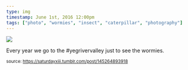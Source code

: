 ```yaml
---
type: img
timestamp: June 1st, 2016 12:00pm
tags: ["photo", "wormies", "insect", "caterpillar", "photography"]
---
```

<img src="https://saturdayxiii.github.io/media/media/145264893918.jpg"/>
                                                                                          
Every year we go to the #yegrivervalley just to see the wormies.
 
                                    
                
                
                
                
                                
<small>source: https://saturdayxiii.tumblr.com/post/145264893918</small>